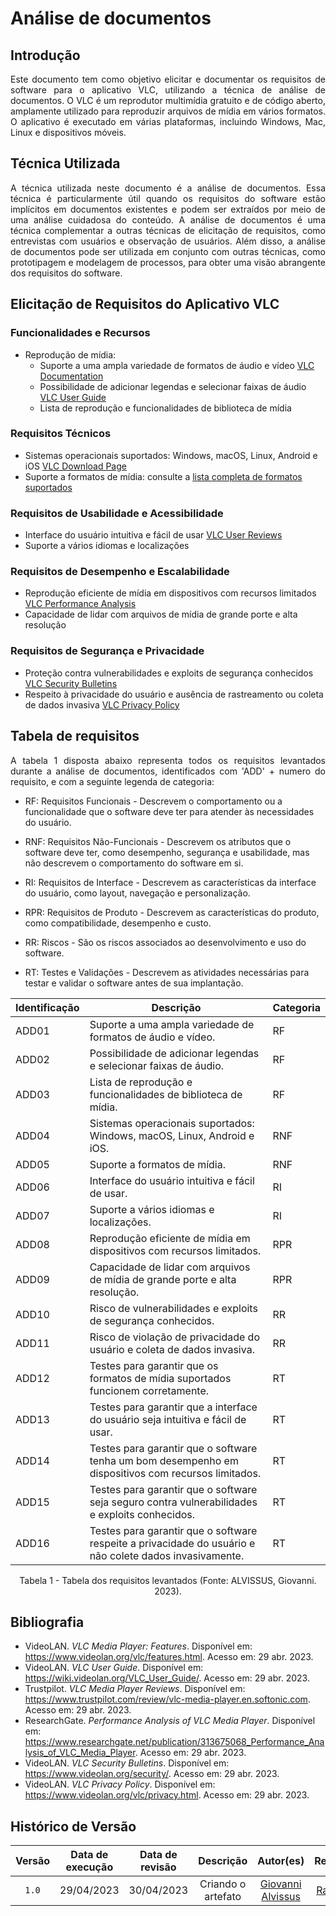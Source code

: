 # Análise de documentos

## Introdução

<div style="text-align:justify">
Este documento tem como objetivo elicitar e documentar os requisitos de software para o aplicativo VLC, utilizando a técnica de análise de documentos. O VLC é um reprodutor multimídia gratuito e de código aberto, amplamente utilizado para reproduzir arquivos de mídia em vários formatos. O aplicativo é executado em várias plataformas, incluindo Windows, Mac, Linux e dispositivos móveis.
</div>

## Técnica Utilizada

<div style="text-align:justify">
A técnica utilizada neste documento é a análise de documentos. Essa técnica é particularmente útil quando os requisitos do software estão implícitos em documentos existentes e podem ser extraídos por meio de uma análise cuidadosa do conteúdo. A análise de documentos é uma técnica complementar a outras técnicas de elicitação de requisitos, como entrevistas com usuários e observação de usuários. Além disso, a análise de documentos pode ser utilizada em conjunto com outras técnicas, como prototipagem e modelagem de processos, para obter uma visão abrangente dos requisitos do software.
</div>

## Elicitação de Requisitos do Aplicativo VLC

### Funcionalidades e Recursos

- Reprodução de mídia:
  - Suporte a uma ampla variedade de formatos de áudio e vídeo [VLC Documentation](https://www.videolan.org/vlc/features.html)
  - Possibilidade de adicionar legendas e selecionar faixas de áudio [VLC User Guide](https://wiki.videolan.org/VLC_User_Guide/)
  - Lista de reprodução e funcionalidades de biblioteca de mídia

### Requisitos Técnicos

- Sistemas operacionais suportados: Windows, macOS, Linux, Android e iOS [VLC Download Page](https://www.videolan.org/vlc/index.html)
- Suporte a formatos de mídia: consulte a [lista completa de formatos suportados](https://www.videolan.org/vlc/features.html)

### Requisitos de Usabilidade e Acessibilidade

- Interface do usuário intuitiva e fácil de usar [VLC User Reviews](https://www.trustpilot.com/review/vlc-media-player.en.softonic.com)
- Suporte a vários idiomas e localizações

### Requisitos de Desempenho e Escalabilidade

- Reprodução eficiente de mídia em dispositivos com recursos limitados [VLC Performance Analysis](https://www.researchgate.net/publication/313675068_Performance_Analysis_of_VLC_Media_Player)
- Capacidade de lidar com arquivos de mídia de grande porte e alta resolução

### Requisitos de Segurança e Privacidade

- Proteção contra vulnerabilidades e exploits de segurança conhecidos [VLC Security Bulletins](https://www.videolan.org/security/)
- Respeito à privacidade do usuário e ausência de rastreamento ou coleta de dados invasiva [VLC Privacy Policy](https://www.videolan.org/vlc/privacy.html)

## Tabela de requisitos

<div style="text-align:justify;">
A tabela 1 disposta abaixo representa todos os requisitos levantados durante a análise de documentos, identificados com 'ADD' + numero do requisito, e com a seguinte legenda de categoria:
</div>

- RF: Requisitos Funcionais - Descrevem o comportamento ou a funcionalidade que o software deve ter para atender às necessidades do usuário.

- RNF: Requisitos Não-Funcionais - Descrevem os atributos que o software deve ter, como desempenho, segurança e usabilidade, mas não descrevem o comportamento do software em si.

- RI: Requisitos de Interface - Descrevem as características da interface do usuário, como layout, navegação e personalização.

- RPR: Requisitos de Produto - Descrevem as características do produto, como compatibilidade, desempenho e custo.

- RR: Riscos - São os riscos associados ao desenvolvimento e uso do software.

- RT: Testes e Validações - Descrevem as atividades necessárias para testar e validar o software antes de sua implantação.

| Identificação | Descrição | Categoria |
| --- | --- | --- |
| ADD01 | Suporte a uma ampla variedade de formatos de áudio e vídeo. | RF |
| ADD02 | Possibilidade de adicionar legendas e selecionar faixas de áudio. | RF |
| ADD03 | Lista de reprodução e funcionalidades de biblioteca de mídia. | RF |
| ADD04 | Sistemas operacionais suportados: Windows, macOS, Linux, Android e iOS. | RNF |
| ADD05 | Suporte a formatos de mídia. | RNF |
| ADD06 | Interface do usuário intuitiva e fácil de usar. | RI |
| ADD07 | Suporte a vários idiomas e localizações. | RI |
| ADD08 | Reprodução eficiente de mídia em dispositivos com recursos limitados. | RPR |
| ADD09 | Capacidade de lidar com arquivos de mídia de grande porte e alta resolução. | RPR |
| ADD10 | Risco de vulnerabilidades e exploits de segurança conhecidos. | RR |
| ADD11 | Risco de violação de privacidade do usuário e coleta de dados invasiva. | RR |
| ADD12 | Testes para garantir que os formatos de mídia suportados funcionem corretamente. | RT |
| ADD13 | Testes para garantir que a interface do usuário seja intuitiva e fácil de usar. | RT |
| ADD14 | Testes para garantir que o software tenha um bom desempenho em dispositivos com recursos limitados. | RT |
| ADD15 | Testes para garantir que o software seja seguro contra vulnerabilidades e exploits conhecidos. | RT |
| ADD16 | Testes para garantir que o software respeite a privacidade do usuário e não colete dados invasivamente. | RT |
<div style="text-align: center;"><p>Tabela 1 - Tabela dos requisitos levantados (Fonte: ALVISSUS, Giovanni. 2023).</p></div>

## Bibliografia

- VideoLAN. *VLC Media Player: Features*. Disponível em: <https://www.videolan.org/vlc/features.html>. Acesso em: 29 abr. 2023.
- VideoLAN. *VLC User Guide*. Disponível em: <https://wiki.videolan.org/VLC_User_Guide/>. Acesso em: 29 abr. 2023.
- Trustpilot. *VLC Media Player Reviews*. Disponível em: <https://www.trustpilot.com/review/vlc-media-player.en.softonic.com>. Acesso em: 29 abr. 2023.
- ResearchGate. *Performance Analysis of VLC Media Player*. Disponível em: <https://www.researchgate.net/publication/313675068_Performance_Analysis_of_VLC_Media_Player>. Acesso em: 29 abr. 2023.
- VideoLAN. *VLC Security Bulletins*. Disponível em: <https://www.videolan.org/security/>. Acesso em: 29 abr. 2023.
- VideoLAN. *VLC Privacy Policy*. Disponível em: <https://www.videolan.org/vlc/privacy.html>. Acesso em: 29 abr. 2023.

## Histórico de Versão

| Versão | Data de execução  | Data de revisão |  Descrição    | Autor(es)     |  Revisor(es)  |
| :----: | :---------------: | :-------------: | :-----------: | :-----------: | :-----------: |
| `1.0` | 29/04/2023 | 30/04/2023 | Criando o artefato | [Giovanni Alvissus](https://github.com/giovanni1106) | [Rafael Bosi](https://github.com/StrangeUnit28) |





